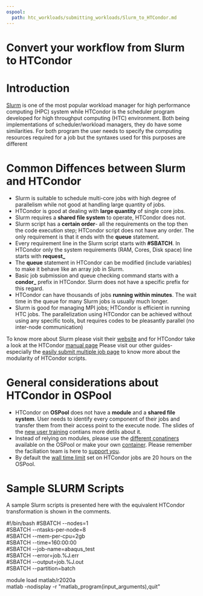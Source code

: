 ```yaml
---
ospool:
  path: htc_workloads/submitting_workloads/Slurm_to_HTCondor.md
---
```


Convert your workflow from Slurm to HTCondor
============================================


# Introduction

[Slurm](https://slurm.schedmd.com/documentation.html) is one of the most popular workload manager for high performance computing (HPC) system while HTCondor
is the scheduler program developed for high throughput computing (HTC) environment. Both being implementations of scheduler/workload managers, they do have
some similarities. For both program the user needs to specify the computing resources required for a job but the syntaxes used for this purposes are different

# Common Diffences between Slurm and HTCondor
- Slurm is suitable to schedule multi-core jobs with high degree of parallelism while not good at handling large quantity of jobs.
- HTCondor is good at dealing with **large quantity** of single core jobs.
- Slurm requires a **shared file system** to operate, HTCondor does not.
- Slurm script has a **certain order**- all the requirements on the top then the code execution step; HTCondor script does not have any order. The only requirement is that it ends with the **queue** statement.
- Every requirement line in the Slurm script starts with **#SBATCH**. In HTCondor only the system requirements (RAM, Cores, Disk space) line starts with **request_**
- The **queue** statement in HTCondor can be modified (include variables) to make it behave like an array job in Slurm.
- Basic job submission and queue checking command starts with a **condor_** prefix in HTCondor. Slurm does not have a specific prefix for this regard.
- HTCondor can have thousands of jobs **running within minutes**. The wait time in the queue for many Slurm jobs is usually much longer.
- Slurm is good for managing MPI jobs; HTCondor is efficient in running HTC jobs. The parallelization using HTCondor can be achieved without using any specific tools, but requires codes to be pleasantly parallel (no inter-node communication)

To know more about Slurm please visit their [website](https://slurm.schedmd.com/documentation.html) and for HTCondor take a look at the HTCondor [manual page](https://htcondor.readthedocs.io/en/latest/users-manual/index.html)
Please visit our other guides-especially the [easily submit multiple job page](../submit-multiple-jobs.md) to know more about the modularity of HTCondor scripts.

# General considerations about HTCondor in OSPool
- HTCondor on **OSPool** does not have a **module** and a **shared file system**. User needs to identify every component of their jobs and transfer them from their access point to the execute node. The slides of the [new user training](https://docs.google.com/presentation/d/1z-f81xtk_ZXeJcA1kX60JoScXdGfe-xgsB9g5YemrqI/edit#slide=id.g10c0fd09133_0_7) contians more detils about it.
- Instead of relying on modules, please use the [different conatiners](../../using_software/available-containers-list/) available on the OSPool or make your own [container](../../using_software/containers-singularity.md). Please remember the faciliation team is here to [support you](../../../support_and_training/support/getting-help-from-RCFs/).
- By default the [wall time limit](../../workload_planning/jobdurationcategory/) set on HTCondor jobs are 20 hours on the OSPool.

# Sample SLURM Scripts
A sample Slurm scripts is presented here with the equivalent HTCondor transformation is shown in the comments.  

  #!/bin/bash
  #SBATCH --nodes=1                              
  #SBATCH --ntasks-per-node=8          
  #SBATCH --mem-per-cpu=2gb            
  #SBATCH --time=160:00:00       
  #SBATCH --job-name=abaqus_test	     
  #SBATCH --error=job.%J.err	    
  #SBATCH --output=job.%J.out          
  #SBATCH --partition=batch   

  module load matlab/r2020a		     
  matlab -nodisplay -r "matlab_program(input_arguments),quit"

	
